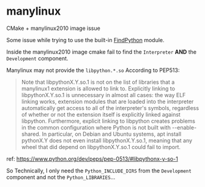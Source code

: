 # manylinux
CMake + manylinux2010 image issue

Some issue while trying to use the built-in [FindPython](https://cmake.org/cmake/help/latest/module/FindPython.html) module.

Inside the manylinux2010 image cmake fail to find the `Interpreter` **AND** the `Development` component.

Manylinux may not provide the `libpython.*.so`
According to PEP513:
> Note that libpythonX.Y.so.1 is not on the list of libraries that a manylinux1 extension is allowed to link to. Explicitly linking to libpythonX.Y.so.1 is unnecessary in almost all cases: the way ELF linking works, extension modules that are loaded into the interpreter automatically get access to all of the interpreter's symbols, regardless of whether or not the extension itself is explicitly linked against libpython. Furthermore, explicit linking to libpython creates problems in the common configuration where Python is not built with --enable-shared. In particular, on Debian and Ubuntu systems, apt install pythonX.Y does not even install libpythonX.Y.so.1, meaning that any wheel that did depend on libpythonX.Y.so.1 could fail to import.

ref: https://www.python.org/dev/peps/pep-0513/#libpythonx-y-so-1

So Technically, I only need the `Python_INCLUDE_DIRS` from the `Development` component and not the `Python_LIBRARIES`...
